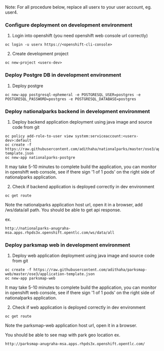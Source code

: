 
Note: For all procedure below, replace all userx to your user account, eg. user4.

### Configure deployment on development environment

1. Login into openshift (you need openshift web console url correctly)
```
oc login -u userx https://<openshift-cli-console>
```
2. Create development project
```
oc new-project <userx-dev>
```
### Deploy Postgre DB in development environment

1. Deploy postgre
```
oc new-app postgresql-ephemeral -e POSTGRESQL_USER=postgres -e POSTGRESQL_PASSWORD=postgres -e POSTGRESQL_DATABASE=postgres
```
### Deploy nationalparks backend in development environment

1. Deploy backend application deployment using java image and source code from git
```
oc policy add-role-to-user view system:serviceaccount:<userx-dev>:default
oc create -f https://raw.githubusercontent.com/adithaha/nationalparks/master/ose3/application-template.json
oc new-app nationalparks-postgre
```
It may take 5-10 minutes to complete build the application, you can monitor in openshift web console, see if there sign '1 of 1 pods' on the right side of nationalparks application.

2. Check if backend application is deployed correctly in dev environment
```
oc get route
```
Note the nationalparks application host url, open it in a browser, add /ws/data/all path. You should be able to get api response.

ex.
```
http://nationalparks-anugraha-msa.apps.rhpds3x.openshift.opentlc.com/ws/data/all
```

### Deploy parksmap web in development environment

1. Deploy web application deployment using java image and source code from git
```
oc create -f https://raw.githubusercontent.com/adithaha/parksmap-web/master/ose3/application-template.json
oc new-app parksmap-web
```
It may take 5-10 minutes to complete build the application, you can monitor in openshift web console, see if there sign '1 of 1 pods' on the right side of nationalparks application.

2. Check if web application is deployed correctly in dev environment
```
oc get route
```
Note the parksmap-web application host url, open it in a browser. 

You should be able to see map with park geo location
ex.
```
http://parksmap-anugraha-msa.apps.rhpds3x.openshift.opentlc.com/
```
